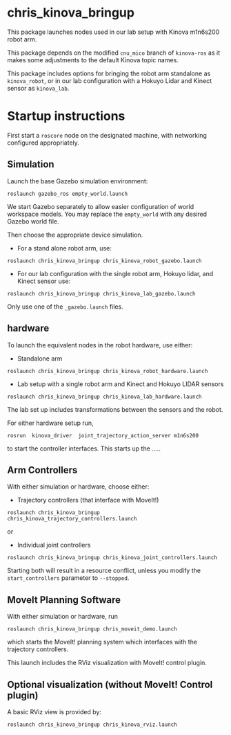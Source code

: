 chris_kinova_bringup
===================

This package launches nodes used in our lab setup with Kinova m1n6s200 robot arm.


This package depends on the modified ``cnu_mico`` branch of ``kinova-ros`` as it
makes some adjustments to the default Kinova topic names.


This package includes options for bringing the robot arm standalone as ```kinova_robot```, or
in our lab configuration with a Hokuyo Lidar and Kinect sensor as ```kinova_lab```.


# Startup instructions

First start a ```roscore``` node on the designated machine, with networking configured
appropriately.

## Simulation
Launch the base Gazebo simulation environment:
```
roslaunch gazebo_ros empty_world.launch
```
We start Gazebo separately to allow easier configuration of world workspace models.
You may replace the ```empty_world``` with any desired Gazebo world file.

Then choose the appropriate device simulation.

* For a stand alone robot arm, use:

```
roslaunch chris_kinova_bringup chris_kinova_robot_gazebo.launch
```

* For our lab configuration with the single robot arm, Hokuyo lidar,
and Kinect sensor use:

```
roslaunch chris_kinova_bringup chris_kinova_lab_gazebo.launch
```

Only use one of the ```_gazebo.launch``` files.

## hardware

To launch the equivalent nodes in the robot hardware, use either:

* Standalone arm

```
roslaunch chris_kinova_bringup chris_kinova_robot_hardware.launch
```

* Lab setup with a single robot arm and Kinect and Hokuyo LIDAR sensors

```
roslaunch chris_kinova_bringup chris_kinova_lab_hardware.launch
```
The lab set up includes transformations between the sensors and the robot.

For either hardware setup run,
```
rosrun  kinova_driver  joint_trajectory_action_server m1n6s200
```
to start the controller interfaces.
This starts up the ....<Later>.

## Arm Controllers

With either simulation or hardware, choose either:

* Trajectory controllers (that interface with MoveIt!)

```
roslaunch chris_kinova_bringup chris_kinova_trajectory_controllers.launch
```

or

* Individual joint controllers

```
roslaunch chris_kinova_bringup chris_kinova_joint_controllers.launch
```

Starting both will result in a resource conflict, unless you modify the ``start_controllers`` parameter to ``--stopped``.



## MoveIt Planning Software

With either simulation or hardware, run
```
roslaunch chris_kinova_bringup chris_moveit_demo.launch
```
which starts the MoveIt! planning system which interfaces with the trajectory controllers.

This launch includes the RViz visualization with
MoveIt! control plugin.

## Optional visualization (without MoveIt! Control plugin)

A basic RViz view is provided by:
```
roslaunch chris_kinova_bringup chris_kinova_rviz.launch
```
